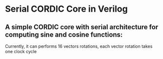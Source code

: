 # Serial CORDIC Core in Verilog
## A simple CORDIC core with serial architecture for computing sine and cosine functions:
Currently, it can performs 16 vectors rotations, each vector rotation takes one clock cycle
